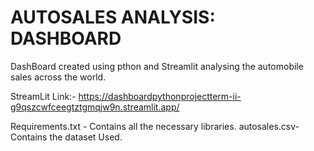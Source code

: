 # AUTOSALES ANALYSIS: DASHBOARD 
DashBoard created using pthon and Streamlit analysing the automobile sales across the world.

StreamLit Link:- https://dashboardpythonprojectterm-ii-g9qszcwfceegtztgmqjw9n.streamlit.app/

Requirements.txt - Contains all the necessary libraries.
autosales.csv- Contains the dataset Used.

